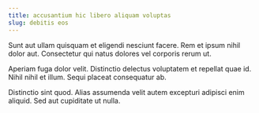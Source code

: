 ```yaml
---
title: accusantium hic libero aliquam voluptas
slug: debitis eos
---
```


Sunt aut ullam quisquam et eligendi nesciunt facere. Rem et ipsum nihil dolor aut. Consectetur qui natus dolores vel corporis rerum ut.

Aperiam fuga dolor velit. Distinctio delectus voluptatem et repellat quae id. Nihil nihil et illum. Sequi placeat consequatur ab.

Distinctio sint quod. Alias assumenda velit autem excepturi adipisci enim aliquid. Sed aut cupiditate ut nulla.
